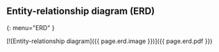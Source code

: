 
## Entity-relationship diagram (ERD)
{: menu="ERD" }

[![Entity-relationship diagram]({{ page.erd.image }})]({{ page.erd.pdf }})
